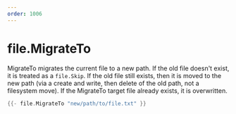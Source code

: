 ```yaml
---
order: 1006
---
```


<!-- Generated by tools/docgen. DO NOT EDIT. -->

# file.MigrateTo

MigrateTo migrates the current file to a new path. If the old file
doesn't exist, it is treated as a `file.Skip`. If the old file still
exists, then it is moved to the new path (via a create and write, then
delete of the old path, not a filesystem move). If the MigrateTo target
file already exists, it is overwritten.

```go
{{- file.MigrateTo "new/path/to/file.txt" }}
```
